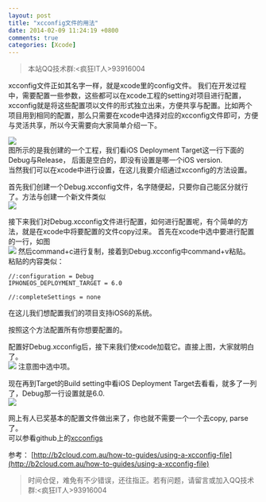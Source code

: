 ```yaml
---
layout: post
title: "xcconfig文件的用法"
date: 2014-02-09 11:24:19 +0800
comments: true
categories: [Xcode]
---
```


>本站QQ技术群:<疯狂IT人>93916004

xcconfig文件正如其名字一样，就是xcode里的config文件。 我们在开发过程中，需要配置一些参数，这些都可以在xcode工程的setting对项目进行配置，xcconfig就是将这些配置项以文件的形式独立出来，方便共享与配置。比如两个项目用到相同的配置，那么只需要在xcode中选择对应的xcconfig文件即可，方便与灵活共享，所以今天需要向大家简单介绍一下。

![](http://ww4.sinaimg.cn/large/6bf526ffgw1ed8jeos42pj20vg0brjts.jpg)<br>
图所示的是我创建的一个工程，我们看iOS Deployment Target这一行下面的Debug与Release， 后面是空白的，即没有设置是哪一个iOS version.<br>
当然我们可以在xcode中进行设置，在这儿我要介绍通过xcconfig的方法设置。

首先我们创建一个Debug.xcconfig文件，名字随便起，只要你自己能区分就行了。方法与创建一个新文件类似<br>
![](http://ww3.sinaimg.cn/large/6bf526ffgw1ed8jj9yo2sj20nw0f0mz7.jpg)
 
接下来我们对Debug.xcconfig文件进行配置，如何进行配置呢，有个简单的方法，就是在xcode中将要配置的文件copy过来。
首先在xcode中选中要进行配置的一行，如图<br>
![](http://ww3.sinaimg.cn/large/6bf526ffgw1ed8jntemnwj20tf03pwf3.jpg)
然后command+c进行复制，接着到Debug.xcconfig中command+v粘贴。
粘贴的内容类似：

```
//:configuration = Debug
IPHONEOS_DEPLOYMENT_TARGET = 6.0

//:completeSettings = none
```
在这儿我们想配置我们的项目支持iOS6的系统。

按照这个方法配置所有你想要配置的。

配置好Debug.xcconfig后，接下来我们使xcode加载它。直接上图，大家就明白了。<br>
![](http://ww4.sinaimg.cn/large/6bf526ffgw1ed8jstod1aj20vj0avgn3.jpg)
注意图中选中项。

现在再到Target的Build setting中看iOS Deployment Target去看看，就多了一列了，Debug那一行设置就是6.0.<br>
![](http://ww4.sinaimg.cn/large/6bf526ffgw1ed8jz5qtswj20vo0bmacj.jpg)

网上有人已奖基本的配置文件做出来了，你也就不需要一个一个去copy, parse了。<br>
可以参看github上的[xcconfigs](https://github.com/jspahrsummers/xcconfigs)

参考：
[http://b2cloud.com.au/how-to-guides/using-a-xcconfig-file](http://b2cloud.com.au/how-to-guides/using-a-xcconfig-file)

>时间仓促，难免有不少错误，还往指正。若有问题，请留言或加入QQ技术群:<疯狂IT人>93916004